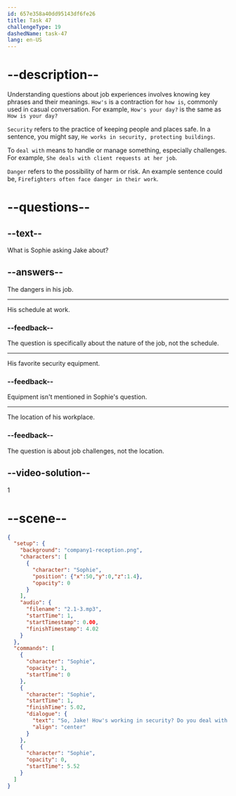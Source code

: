 ```yaml
---
id: 657e358a40dd95143df6fe26
title: Task 47
challengeType: 19
dashedName: task-47
lang: en-US
---
```


<!-- (audio) Sophie: So, Jake! How's working in security? Do you deal with any danger? -->

# --description--

Understanding questions about job experiences involves knowing key phrases and their meanings. `How's` is a contraction for `how is`, commonly used in casual conversation. For example, `How's your day?` is the same as `How is your day?` 

`Security` refers to the practice of keeping people and places safe. In a sentence, you might say, `He works in security, protecting buildings`. 

To `deal with` means to handle or manage something, especially challenges. For example, `She deals with client requests at her job`. 

`Danger` refers to the possibility of harm or risk. An example sentence could be, `Firefighters often face danger in their work`.

# --questions--

## --text--

What is Sophie asking Jake about?

## --answers--

The dangers in his job.

---

His schedule at work.

### --feedback--

The question is specifically about the nature of the job, not the schedule.

---

His favorite security equipment.

### --feedback--

Equipment isn't mentioned in Sophie's question.

---

The location of his workplace.

### --feedback--

The question is about job challenges, not the location.

## --video-solution--

1

# --scene--

```json
{
  "setup": {
    "background": "company1-reception.png",
    "characters": [
      {
        "character": "Sophie",
        "position": {"x":50,"y":0,"z":1.4},
        "opacity": 0
      }
    ],
    "audio": {
      "filename": "2.1-3.mp3",
      "startTime": 1,
      "startTimestamp": 0.00,
      "finishTimestamp": 4.02
    }
  },
  "commands": [
    {
      "character": "Sophie",
      "opacity": 1,
      "startTime": 0
    },
    {
      "character": "Sophie",
      "startTime": 1,
      "finishTime": 5.02,
      "dialogue": {
        "text": "So, Jake! How's working in security? Do you deal with any danger?",
        "align": "center"
      }
    },
    {
      "character": "Sophie",
      "opacity": 0,
      "startTime": 5.52
    }
  ]
}
```
